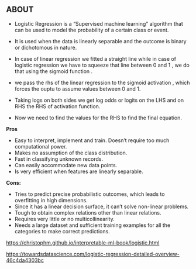 ## ABOUT

- Logistic Regression is a “Supervised machine learning” algorithm that can be used to model the probability of a certain class or event.

- It is used when the data is linearly separable and the outcome is binary or dichotomous in nature.

- In case of linear regression we fitted a straight line while in case of logistic regression we have to squeeze that line between 0 and 1 , we do that using the sigmoid function .

- we pass the rhs of the linear regression to the sigmoid activation , which forces the ouptu to assume values between 0 and 1.

- Taking logs on both sides we get log odds or logits on the LHS and on RHS the RHS of activation function.

- Now we need to find the values for the RHS to find the final equation.

**Pros**

- Easy to interpret, implement and train. Doesn’t require too much computational power.
- Makes no assumption of the class distribution.
- Fast in classifying unknown records.
- Can easily accommodate new data points.
- Is very efficient when features are linearly separable.

**Cons:**

- Tries to predict precise probabilistic outcomes, which leads to overfitting in high dimensions.
- Since it has a linear decision surface, it can’t solve non-linear problems.
- Tough to obtain complex relations other than linear relations.
- Requires very little or no multicollinearity.
- Needs a large dataset and sufficient training examples for all the categories to make correct predictions.

https://christophm.github.io/interpretable-ml-book/logistic.html

https://towardsdatascience.com/logistic-regression-detailed-overview-46c4da4303bc
